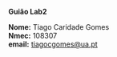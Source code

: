 **Guião Lab2**

**Nome:** Tiago Caridade Gomes <br>
**Nmec:** 108307 <br>
**email:** tiagocgomes@ua.pt
